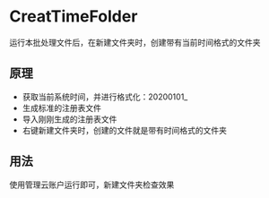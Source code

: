 # CreatTimeFolder

运行本批处理文件后，在新建文件夹时，创建带有当前时间格式的文件夹

## 原理
- 获取当前系统时间，并进行格式化：20200101_
- 生成标准的注册表文件
- 导入刚刚生成的注册表文件
- 右键新建文件夹时，创建的文件就是带有时间格式的文件夹

## 用法
使用管理云账户运行即可，新建文件夹检查效果
